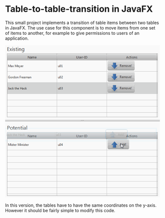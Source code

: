 Table-to-table-transition in JavaFX
======================================

This small project implements a transition of table items between two tables in JavaFX. The use case for this component is to move items from one set of items to another, for example to give permissions to users of an application.

![alt tag](table-to-table-transition-in-JavaFX.gif)

In this version, the tables have to have the same coordinates on the y-axis. However it should be fairly simple to modify this code.